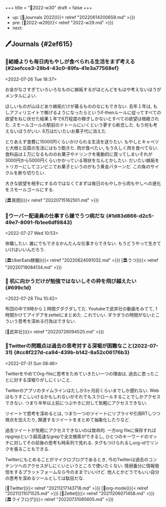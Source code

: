+++
title = "📓2022-w30"
draft = false
+++

-   up: [📅Journals 2022]({{< relref "20220614200659.md" >}})
-   pre: [📓2022-w29]({{< relref "2022-w29.md" >}})
-   next:


## 🖊Journals {#2ef615}


### 💭結婚よりも毎日肉もやしが食べられる生活をまず考える {#2aefcce3-28b4-43c0-89fa-41e3a77568ef}

<span class="timestamp-wrapper"><span class="timestamp">&lt;2022-07-26 Tue 18:37&gt;</span></span>

お金がなさすぎていろいろなものに嫉妬するがほとんどをもはや考えないほうがメンタルによい.

ほしいものが山ほどあり嫉妬だけが募るもののなにもできない. 去年１年は, もしアフィリエイトで稼げるようになったらというif-thenルールに従ってすべての欲望をねじ伏せた結果１年で6万程度の稼ぎしかないとすべての欲望は根絶された. スモールゴールの駅前のドトールにいくという夢すら断念した. もう何も考えないほうがいい. 6万はだいたいお菓子代に消えた.

とりあえず食費に15000円くらいかけられる生活を送りたい. もやしとキャベツと大根と豆腐の生活にはもう飽きた. 肉が食べたい, もう久しく肉を食べてない. 食料品は１万になるもののお菓子やドリンクを衝動的に買ってしまいそれが3000円から5000円くらいかかっている現状をなんとかしたい. だいたい嫉妬をトリガーにしてコンビニでお菓子というのがもう黄金パターンだ. この負のサイクルを断ち切りたい.

大きな欲望を相手にするのではなくてまずは毎日のもやしから肉もやしへの進化をスモールゴールにする.

[🏛貧困]({{< relref "20220715162501.md" >}})


### 💭ウーバー配達員の仕事すら嫌でうつ病だな {#1d83d866-d2c5-49e7-8091-fb1ee6df9843}

<span class="timestamp-wrapper"><span class="timestamp">&lt;2022-07-27 Wed 10:53&gt;</span></span>

休職したい. 誰にでもできるかんたんな仕事すらできない. もうどうやって生きていけばいいんだろう.

[🏛UberEats稼働]({{< relref "20220624091032.md" >}}) [🏛うつ]({{< relref "20220719084134.md" >}})


### 💭 机に向かうだけが勉強ではないしその枠を飛び越えたい {#699c1d}

<span class="timestamp-wrapper"><span class="timestamp">&lt;2022-07-28 Thu 10:42&gt;</span></span>

布団の中で8時から１時間グダグダしてた. Youtubeで武井壮の動画をみてて, 1時間かけてアイデアをzettelにまとめた. これでいい. ダラダラの時間がないとこういう思考を深める行為はできない.

[👨武井壮]({{< relref "20220728094520.md" >}})


### 💭Twitterの問題点は過去の思考対する深堀が困難なこと(2022-07-31) {#cc8f227d-ca94-439b-b142-8a52c06176b3}

<span class="timestamp-wrapper"><span class="timestamp">&lt;2022-07-31 Sun 08:46&gt;</span></span>

TwitterをやめてOrg-fileに思考をためていきたい一つの理由は, 過去に思ったことに対する深堀りがしにくいこと.

Twitterのアプリのタイムラインはたしか3ヶ月前くらいまでしか遡れない. Webはもうすこしいけるかもしれないがそれでもスクロールすることでしかアクセスできない. つまり半年以上前につぶやきに対して気軽にアクセスできない.

ツイートで思考を深めるとは, つまり一つのツイートにリプライや引用RTしつつ視点を加えたり, 関連するツイートをまとめて抽象化したりなど.

過去ツイートが気軽にアクセスできないのは致命的. 一方org fileに保存すればripgrepという超高速なgrepで全文検索ができるし, ひとつのキーワードのマッチに対してその前後の思考も時系列で見れる. タグもつけられるしorg-idでリンクを張ることもできる.

Twitterにもとめることがマイクロブログであるとき, 今のTwitterは過去のコンテンツへのアクセスがしにくいというところで使いたくない. 情弱養分に情報発信をするプラットフォームなら今のままでいいけど. 他人とかどうでもいい自分の思考を深めるツールとしては駄目だな.

[🔖Twitter]({{< relref "20211217143718.md" >}}) [🔖org-mode]({{< relref "20211211071525.md" >}}) [🔖Zettel]({{< relref "20211206071458.md" >}}) [🏛ライフログ]({{< relref "20220731085605.md" >}})
